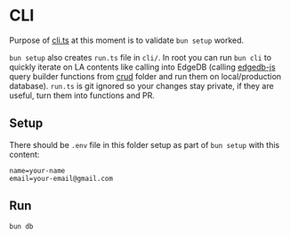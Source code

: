 # CLI

Purpose of [cli.ts](cli.ts) at this moment is to validate `bun setup` worked.

`bun setup` also creates `run.ts` file in `cli/`. In root you can run `bun cli` to quickly iterate on LA contents like calling into EdgeDB (calling [edgedb-js](https://github.com/edgedb/edgedb-js) query builder functions from [crud](../api/edgedb/crud) folder and run them on local/production database). `run.ts` is git ignored so your changes stay private, if they are useful, turn them into functions and PR.

## Setup

There should be `.env` file in this folder setup as part of `bun setup` with this content:

```
name=your-name
email=your-email@gmail.com
```

## Run

```
bun db
```
